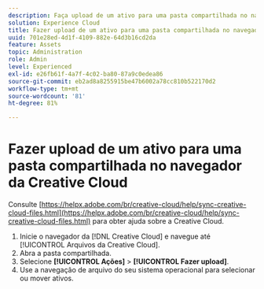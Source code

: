 ```yaml
---
description: Faça upload de um ativo para uma pasta compartilhada no navegador Creative Cloud para o Experience Cloud.
solution: Experience Cloud
title: Fazer upload de um ativo para uma pasta compartilhada no navegador da Creative Cloud
uuid: 701e28ed-4d1f-4109-882e-64d3b16cd2da
feature: Assets
topic: Administration
role: Admin
level: Experienced
exl-id: e26fb61f-4a7f-4c02-ba80-87a9c0edea86
source-git-commit: eb2ad8a8255915be47b6002a78cc810b522170d2
workflow-type: tm+mt
source-wordcount: '81'
ht-degree: 81%

---
```


# Fazer upload de um ativo para uma pasta compartilhada no navegador da Creative Cloud

Consulte [https://helpx.adobe.com/br/creative-cloud/help/sync-creative-cloud-files.html](https://helpx.adobe.com/br/creative-cloud/help/sync-creative-cloud-files.html) para obter ajuda sobre a Creative Cloud.

1. Inicie o navegador da [!DNL Creative Cloud] e navegue até [!UICONTROL Arquivos da Creative Cloud].
1. Abra a pasta compartilhada.
1. Selecione **[!UICONTROL Ações]** > **[!UICONTROL Fazer upload]**.
1. Use a navegação de arquivo do seu sistema operacional para selecionar ou mover ativos.

